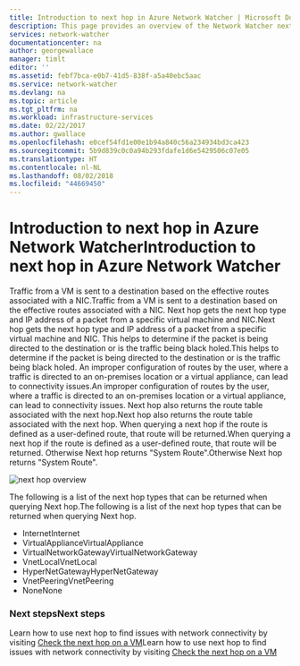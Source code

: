 ```yaml
---
title: Introduction to next hop in Azure Network Watcher | Microsoft Docs
description: This page provides an overview of the Network Watcher next hop capability
services: network-watcher
documentationcenter: na
author: georgewallace
manager: timlt
editor: ''
ms.assetid: febf7bca-e0b7-41d5-838f-a5a40ebc5aac
ms.service: network-watcher
ms.devlang: na
ms.topic: article
ms.tgt_pltfrm: na
ms.workload: infrastructure-services
ms.date: 02/22/2017
ms.author: gwallace
ms.openlocfilehash: e0cef54fd1e00e1b94a840c56a234934bd3ca423
ms.sourcegitcommit: 5b9d839c0c0a94b293fdafe1d6e5429506c07e05
ms.translationtype: HT
ms.contentlocale: nl-NL
ms.lasthandoff: 08/02/2018
ms.locfileid: "44669450"
---
```

# <a name="introduction-to-next-hop-in-azure-network-watcher"></a><span data-ttu-id="359b3-103">Introduction to next hop in Azure Network Watcher</span><span class="sxs-lookup"><span data-stu-id="359b3-103">Introduction to next hop in Azure Network Watcher</span></span>

<span data-ttu-id="359b3-104">Traffic from a VM is sent to a destination based on the effective routes associated with a NIC.</span><span class="sxs-lookup"><span data-stu-id="359b3-104">Traffic from a VM is sent to a destination based on the effective routes associated with a NIC.</span></span> <span data-ttu-id="359b3-105">Next hop gets the next hop type and IP address of a packet from a specific virtual machine and NIC.</span><span class="sxs-lookup"><span data-stu-id="359b3-105">Next hop gets the next hop type and IP address of a packet from a specific virtual machine and NIC.</span></span> <span data-ttu-id="359b3-106">This helps to determine if the packet is being directed to the destination or is the traffic being black holed.</span><span class="sxs-lookup"><span data-stu-id="359b3-106">This helps to determine if the packet is being directed to the destination or is the traffic being black holed.</span></span> <span data-ttu-id="359b3-107">An improper configuration of routes by the user, where a traffic is directed to an on-premises location or a virtual appliance, can lead to connectivity issues.</span><span class="sxs-lookup"><span data-stu-id="359b3-107">An improper configuration of routes by the user, where a traffic is directed to an on-premises location or a virtual appliance, can lead to connectivity issues.</span></span> <span data-ttu-id="359b3-108">Next hop also returns the route table associated with the next hop.</span><span class="sxs-lookup"><span data-stu-id="359b3-108">Next hop also returns the route table associated with the next hop.</span></span> <span data-ttu-id="359b3-109">When querying a next hop if the route is defined as a user-defined route, that route will be returned.</span><span class="sxs-lookup"><span data-stu-id="359b3-109">When querying a next hop if the route is defined as a user-defined route, that route will be returned.</span></span> <span data-ttu-id="359b3-110">Otherwise Next hop returns "System Route".</span><span class="sxs-lookup"><span data-stu-id="359b3-110">Otherwise Next hop returns "System Route".</span></span>

![next hop overview][1]

<span data-ttu-id="359b3-112">The following is a list of the next hop types that can be returned when querying Next hop.</span><span class="sxs-lookup"><span data-stu-id="359b3-112">The following is a list of the next hop types that can be returned when querying Next hop.</span></span>

* <span data-ttu-id="359b3-113">Internet</span><span class="sxs-lookup"><span data-stu-id="359b3-113">Internet</span></span>
* <span data-ttu-id="359b3-114">VirtualAppliance</span><span class="sxs-lookup"><span data-stu-id="359b3-114">VirtualAppliance</span></span>
* <span data-ttu-id="359b3-115">VirtualNetworkGateway</span><span class="sxs-lookup"><span data-stu-id="359b3-115">VirtualNetworkGateway</span></span>
* <span data-ttu-id="359b3-116">VnetLocal</span><span class="sxs-lookup"><span data-stu-id="359b3-116">VnetLocal</span></span>
* <span data-ttu-id="359b3-117">HyperNetGateway</span><span class="sxs-lookup"><span data-stu-id="359b3-117">HyperNetGateway</span></span>
* <span data-ttu-id="359b3-118">VnetPeering</span><span class="sxs-lookup"><span data-stu-id="359b3-118">VnetPeering</span></span>
* <span data-ttu-id="359b3-119">None</span><span class="sxs-lookup"><span data-stu-id="359b3-119">None</span></span>

### <a name="next-steps"></a><span data-ttu-id="359b3-120">Next steps</span><span class="sxs-lookup"><span data-stu-id="359b3-120">Next steps</span></span>

<span data-ttu-id="359b3-121">Learn how to use next hop to find issues with network connectivity by visiting [Check the next hop on a VM](network-watcher-check-next-hop-portal.md)</span><span class="sxs-lookup"><span data-stu-id="359b3-121">Learn how to use next hop to find issues with network connectivity by visiting [Check the next hop on a VM](network-watcher-check-next-hop-portal.md)</span></span>

<!--Image references-->
[1]: https://docstestmedia1.blob.core.windows.net/azure-media/articles/network-watcher/media/network-watcher-next-hop-overview/figure1.png














